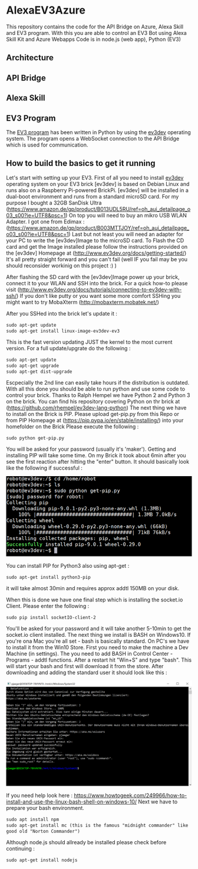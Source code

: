 # AlexaEV3Azure
This repository contains the code for the API Bridge on Azure, Alexa Skill and EV3 program.
With this you are able to control an EV3 Bot using Alexa Skill Kit and Azure Webapps
Code is in node.js (web app), Python (EV3)

## Architecture

## API Bridge

## Alexa Skill

## EV3 Program

The [EV3 program](ev3-python) has been written in Python by using the [ev3dev](http://www.ev3dev.org/) operating system. 
The program opens a WebSocket connection to the API Bridge which is used for communication. 


## How to build the basics to get it running

Let's start with setting up your EV3. First of all you need to install [ev3dev](http://www.ev3dev.org/) operating system on your EV3 brick
[ev3dev] is based on Debian Linux and runs also on a Raspberry Pi-powered BrickPi.
[ev3dev] will be installed in a dual-boot environment and runs from a standard microSD card.
For my purpose I bought a 32GB SanDisk Ultra (https://www.amazon.de/gp/product/B013UDL5RU/ref=oh_aui_detailpage_o03_s00?ie=UTF8&psc=1)
On top you will need to buy an mikro USB WLAN Adapter. I got one from Edimax : (https://www.amazon.de/gp/product/B003MTTJOY/ref=oh_aui_detailpage_o03_s00?ie=UTF8&psc=1)
Last but not least you will need an adapter for your PC to write the [ev3dev]Image to the microSD card.
To Flash the CD card and get the Image installed please follow the instructions provided on the [ev3dev] Homepage at (http://www.ev3dev.org/docs/getting-started/)
It's all pretty straight forward and you can't fail (well IF you fail may be you should reconsider workinig on this project :) )

After flashing the SD card with the [ev3dev]Image power up your brick, connect it to your WLAN and SSH into the brick. For a quick how-to please visit (http://www.ev3dev.org/docs/tutorials/connecting-to-ev3dev-with-ssh/)
If you don't like putty or you want some more comfort SSHing you might want to try MobaXterm (http://mobaxterm.mobatek.net/)

After you SSHed into the brick let's update it :
	
	sudo apt-get update
	sudo apt-get install linux-image-ev3dev-ev3

This is the fast version updating JUST the kernel to the most current version. For a full update/upgrate do the following :
	
	sudo apt-get update
	sudo apt-get upgrade
	sudo apt-get dist-upgrade

Escpecially the 2nd line can easily take hours if the distribution is outdated.
With all this done you should be able to run python and use some code to control your brick. Thanks to Ralph Hempel we have Python 2 and Python 3 on the brick. You can find his repository covering Python on thr brick at (https://github.com/rhempel/ev3dev-lang-python)
The next thing we have to install on the Brick is PIP. Please upload get-pip.py from this Repo or from PIP Homepage at (https://pip.pypa.io/en/stable/installing/) into your homefolder on the Brick
Please execute the following :
	
	sudo python get-pip.py

You will be asked for your password (usually it's 'maker'). Getting and installing PIP will take some time. On my Brick it took about 6min after you see the first reaction after hitting the "enter" button.
It should basically look like the following if successful :

![Architecture](ressource/Images/installpip.PNG)

You can install PIP for Python3 also using apt-get :
	
	sudo apt-get install python3-pip

it will take almost 30min and requires approx addtl 150MB on your disk.

When this is done we have one final step which is installing the socket.io Client. Please enter the following :

	sudo pip install socketIO-client-2

You'll be asked for your password and it will take another 5-10min to get the socket.io client installed.
The next thing we install is BASH on Windows10. If you're ona Mac you're all set - bash is basically standard. On PC's we have to install it from the Win10 Store.
First you need to make the machine a Dev Machine (in settings). The you need to add BASH in Control Center - Programs - addtl functions. After a restart hit "Win+S" and type "bash". This will start your bash and first will download it from the store. After downloading and adding the standard user it should look like this :

![Architecture](ressource/Images/ubuntu-done.PNG)

If you need help look here : https://www.howtogeek.com/249966/how-to-install-and-use-the-linux-bash-shell-on-windows-10/
Next we have to prepare your bash environment.

	sudo apt install npm
	sudo apt-get install mc (this is the famous "midnight commander" like good old "Norton Commander")

Although node.js should allready be installed please check before continuing :

	sudo apt-get install nodejs


